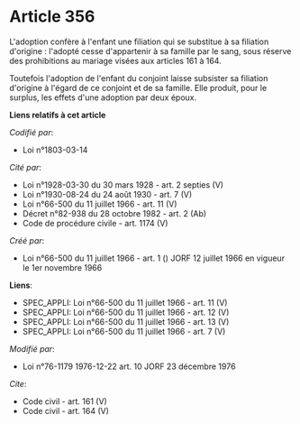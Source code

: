 # Article 356

L'adoption confère à l'enfant une filiation qui se substitue à sa filiation d'origine : l'adopté cesse d'appartenir à sa
famille par le sang, sous réserve des prohibitions au mariage visées aux articles 161 à 164. 

Toutefois l'adoption de l'enfant du conjoint laisse subsister sa filiation d'origine à l'égard de ce conjoint et de sa
famille. Elle produit, pour le surplus, les effets d'une adoption par deux époux.

**Liens relatifs à cet article**

_Codifié par_:

  - Loi n°1803-03-14

_Cité par_:

  - Loi n°1928-03-30 du 30 mars 1928 - art. 2 septies (V)
  - Loi n°1930-08-24 du 24 août 1930 - art. 7 (V)
  - Loi n°66-500 du 11 juillet 1966 - art. 11 (V)
  - Décret n°82-938 du 28 octobre 1982 - art. 2 (Ab)
  - Code de procédure civile - art. 1174 (V)

_Créé par_:

  - Loi n°66-500 du 11 juillet 1966 - art. 1 () JORF 12 juillet 1966 en vigueur le 1er novembre 1966

**Liens**:

  - SPEC_APPLI: Loi n°66-500 du 11 juillet 1966 - art. 11 (V)
  - SPEC_APPLI: Loi n°66-500 du 11 juillet 1966 - art. 12 (V)
  - SPEC_APPLI: Loi n°66-500 du 11 juillet 1966 - art. 13 (V)
  - SPEC_APPLI: Loi n°66-500 du 11 juillet 1966 - art. 7 (V)

_Modifié par_:

  - Loi n°76-1179 1976-12-22 art. 10 JORF 23 décembre 1976

_Cite_:

  - Code civil - art. 161 (V)
  - Code civil - art. 164 (V)
